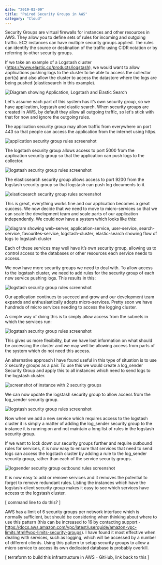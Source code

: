 ```yaml
---
date: "2019-03-09"
title: "Paired Security Groups in AWS"
category: "Cloud"
---
```


Security Groups are virtual firewalls for instances and other resources in AWS. They allow you to define sets of rules for incoming and outgoing traffic. EC2 instances can have multiple security groups applied. The rules can identify the source or destination of the traffic using CIDR notation or by referring to other security groups.

If we take an example of a Logstash cluster (https://www.elastic.co/products/logstash), we would want to allow applications pushing logs to the cluster to be able to access the collector port(s) and also allow the cluster to access the datastore where the logs are being pushed (elasticsearch in this example).

![Diagram showing Application, Logstash and Elastic Search](/images/2019-03-09/basic.png)

Let's assume each part of this system has it’s own security group, so we have application, logstash and elastic search. When security groups are created in AWS, by default they allow all outgoing traffic, so let's stick with that for now and ignore the outgoing rules.

The application security group may allow traffic from everywhere on port 443 so that people can access the application from the internet using https.

![application security group rules screenshot](/images/2019-03-09/application-sg.png)

The logstash security group allows access to port 5000 from the application security group so that the application can push logs to the collector.

![logstash security group rules screenshot](/images/2019-03-09/logstash-sg-basic.png)

The elasticsearch security group allows access to port 9200 from the logstash security group so that logstash can push log documents to it.

![elasticsearch security group rules screenshot](/images/2019-03-09/elastic-sg.png)

This is great, everything works fine and our application becomes a great success. We now decide that we need to move to micro-services so that we can scale the development team and scale parts of our application independently. We could now have a system which looks like this:

![diagram showing web-server, application-service, user-service, search-service, favourites-service, logstash-cluster, elastic-search showing flow of logs to logstash cluster](/images/2019-03-09/microservices.png)

Each of these services may well have it’s own security group, allowing us to control access to the databases or other resources each service needs to access.

We now have more security groups we need to deal with. To allow access to the logstash cluster, we need to add rules for the security group of each new service pushing logs. This results in this:

![logstash security group rules screenshot](/images/2019-03-09/logstash-sg-microservices.png)

Our application continues to succeed and grow and our development team expands and enthusiastically adopts micro-services. Pretty soon we have hundreds of micro services needing to access the logging cluster.

A simple way of doing this is to simply allow access from the subnets in which the services run:


![logstash security group rules screenshot](/images/2019-03-09/logstash-sg-subnet.png)

This gives us more flexibility, but we have lost information on what should be accessing the cluster and we may well be allowing access from parts of the system which do not need this access.

An alternative approach I have found useful in this type of situation is to use 2 security groups as a pair.  To use this we would create a log_sender Security Group and apply this to all instances which need to send logs to the logstash cluster.

![screenshot of instance with 2 security groups](/images/2019-03-09/instance-sgs.png)

We can now update the logstash security group to allow access from the log_sender security group.

![logstash security group rules screenshot](/images/2019-03-09/logstash-sg-paired.png)

Now when we add a new service which requires access to the logstash cluster it is simply a matter of adding the log_sender security group to the instance it is running on and not maintain a long list of rules in the logstash security group.

If we want to lock down our security groups further and require outbound rules for services, it is now easy to ensure that services that need to send logs can access the logstash cluster by adding a rule to the log_sender security group, rather than each of the service security groups.

![logsender security group outbound rules screenshot](/images/2019-03-09/logsender-sg.png)

It is now easy to add or remove services and it removes the potential to forget to remove redundant rules. Listing the instances which have the logstash-client security group makes it easy to see which services have access to the logstash cluster.

[ command line to do this? ]

AWS has a limit of 6 security groups per network interface which is normally sufficient, but should be considering when thinking about where to use this pattern (this can be increased to 16 by contacting support - https://docs.aws.amazon.com/vpc/latest/userguide/amazon-vpc-limits.html#vpc-limits-security-groups). I have found it most effective when dealing with services, such as logging, which will be accessed by a number of different clients. Using this pattern to setup security groups to allow a micro service to access its own dedicated database is probably overkill.  

[ terraform to build this infrastructure in AWS  - GitHub, link back to this ]